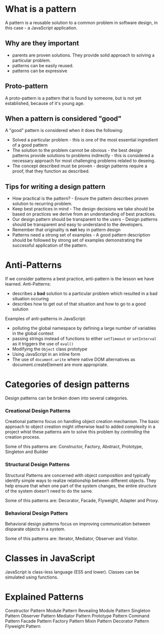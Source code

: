 # What is a pattern

А pattern is a reusable solution to a common problem in software design, in this case - a JavaScript application.

## Why are they important

- parents are proven solutions. They provide solid approach to solving a particular problem.
- patterns can be easily reused.
- patterns can be expressive

## Proto-pattern

A proto-pattern is a pattern that is found by someone, but is not yet established, because of it's young age.

## When a pattern is considered "good"
A "good" pattern is considered when it does the following:

- Solved a particular problem - this is one of the most essential ingredient of a good pattern
- The solution to the problem cannot be obvious - the best design patterns provide solutions to problems indirectly - this is considered a necessary approach for most challenging problems related to deseing.
- The concept described must be proven - design patterns require a proof, that they function as described.

## Tips for writing a design pattern

- How practical is the pattern? - Ensure the pattern describes proven solution to recurring problem.
- Keep best practices in mind - The design decisions we take should be based on practices we derive from an understanding of best practices.
- Our design pattern should be transparent to the users - Design patterns should be transparent and easy to understand to the developers.
- Remember that originality is **not** key in pattern design
- Patterns need a strong set of examples - A good pattern description should be followed by strong set of examples demonstrating the successful application of the pattern.

# Anti-Patterns

If we consider patterns a best practice, anti-pattern is the lesson we have learned. Anti-Patterns:

- describes a **bad** solution to a particular problem which resulted in a bad situation occuring
- describes how to get out of that situation and how to go to a good solution

Examples of anti-patterns in JavaScript:

- polluting the global namespace by defining a large number of variables in the global context
- passing strings instead of functions to either `setTimeout` or `setInterval` as it triggers the use of `eval()`
- Modifying the `Object` class prototype
- Using JavaScript in an inline form
- The use of `document.write` where native DOM alternatives as document.createElement are more appropriate.

# Categories of design patterns

Design patterns can be broken down into several categories.

### Creational Design Patterns

Creational patterns focus on handling object creation mechanism. The basic approach to object creation might otherwise lead to added complexity in a project whist these patterns aim to solve this problem by _controlling_ the creation process.

Some of this patterns are: Constructor, Factory, Abstract, Prototype, Singleton and Builder

### Structural Design Patterns

Structural Patterns are concerned with object composition and typically identify simple ways to realize relationship between different objects. They help ensure that when one part of the system changes, the entire structure of the system doesn't need to do the same.

Some of this patterns are: Decorator, Facade, Flyweight, Adapter and Proxy.

### Behavioral Design Patters

Behavioral design patterns focus on improving communication between disparate objects in a system.

Some of this patterns are: Iterator, Mediator, Observer and Visitor.

# Classes in JavaScript

JavaScript is class-less language (ES5 and lower). Classes can be simulated using functions.

# Explained Patterns

Constructor Pattern
Module Pattern
Revealing Module Pattern
Singleton Pattern
Observer Pattern
Mediator Pattern
Prototype Pattern
Command Pattern
Facade Pattern
Factory Pattern
Mixin Pattern
Decorator Pattern
Flyweight Pattern
